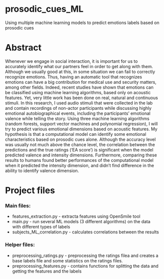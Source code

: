 # prosodic_cues_ML
Using multiple machine learning models to predict emotions labels based on prosodic cues

# Abstract
Whenever we engage in social interaction, it is important for us to accurately identify what our partners feel in order to get along with them. Although we usually good at this, in some situation we can fail to correctly recognize emotions. Thus, having an automatic tool that recognizes emotions can have a big contribution for medical use and security matters, among other fields. Indeed, recent studies have shown that emotions can be classified using machine learning algorithms, based only on acoustic features. Yet, very little work has been done on real, natural and continuous stimuli.
In this research, I used audio stimuli that were collected in the lab and contain recordings of non-actor participants while discussing highly emotional autobiographical events, including the participants’ emotional valence while telling the story. Using three machine learning algorithms (random forests, support vector machines and polynomial regression), I will try to predict various emotional dimensions based on acoustic features. My hypothesis is that a computational model can identify some emotional characteristics based on prosodic cues alone. Although the accuracy level was usually not much above the chance level, the correlation between the predictions and the true ratings (‘EA score’) is significant when the model predicted valence and intensity dimensions. Furthermore, comparing these results to humans found better performances of the computational model when it predicted the intensity dimension, and didn’t find difference in the ability to identify valence dimension.

# Project files
### Main files:
- features_extraction.py - extracta features using OpenSmile tool
- main.py - run several ML models (3 different algorithms) on the data with different types of labels
- subjects_ML_correlation.py - calculates correlations between the results
### Helper files:
- preprocessing_ratings.py - preprocessing the ratings filea and creates a base labels file and some statistics on the ratings files.
- preprocessing_features.py - contains functions for splitting the data and getting the features and the labels
